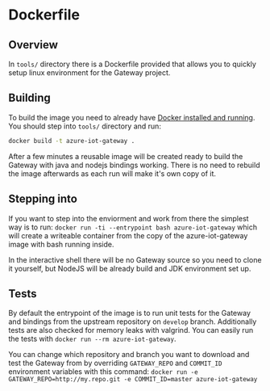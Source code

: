 # Dockerfile

## Overview
In `tools/` directory there is a Dockerfile provided that allows you to quickly setup linux environment
for the Gateway project.

## Building
To build the image you need to already have [Docker installed and running](https://www.docker.com/products/docker). You should step into `tools/`
directory and run:
```bash
docker build -t azure-iot-gateway .
```
After a few minutes a reusable image will be created ready to build the Gateway with java and nodejs
bindings working. There is no need to rebuild the image afterwards as each run will make it's own copy of it.

## Stepping into
If you want to step into the enviorment and work from there the simplest way is to run:
`docker run -ti --entrypoint bash azure-iot-gateway` which will create a writeable container from the
copy of the azure-iot-gateway image with bash running inside. 

In the interactive shell there will be no Gateway source so you need to clone it yourself, but NodeJS will be already
build and JDK environment set up.

## Tests
By default the entrypoint of the image is to run unit tests for the Gateway and bindings from the upstream
repository on `develop` branch. Additionally tests are also checked for memory leaks with valgrind.
You can easily run the tests with `docker run --rm azure-iot-gateway`.

You can change which repository and branch you want to download and test the Gateway from by overriding
`GATEWAY_REPO` and `COMMIT_ID` environment variables with this command:
`docker run -e GATEWAY_REPO=http://my.repo.git -e COMMIT_ID=master azure-iot-gateway`
